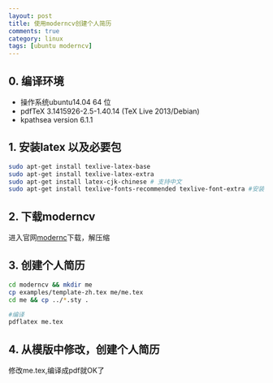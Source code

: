 ```yaml
---
layout: post
title: 使用moderncv创建个人简历
comments: true
category: linux
tags: [ubuntu moderncv]
---
```


## 0. 编译环境
* 操作系统ubuntu14.04 64 位
* pdfTeX 3.1415926-2.5-1.40.14 (TeX Live 2013/Debian)
* kpathsea version 6.1.1


## 1. 安装latex 以及必要包

```bash
sudo apt-get install texlive-latex-base
sudo apt-get install texlive-latex-extra
sudo apt-get install latex-cjk-chinese # 支持中文
sudo apt-get install texlive-fonts-recommended texlive-font-extra #安装字体
```

## 2. 下载moderncv

进入官网[modernc](http://www.ctan.org/tex-archive/macros/latex/contrib/moderncv/)下载，解压缩

## 3. 创建个人简历

```bash
cd moderncv && mkdir me
cp examples/template-zh.tex me/me.tex
cd me && cp ../*.sty .

#编译
pdflatex me.tex
```

## 4. 从模版中修改，创建个人简历

修改me.tex,编译成pdf就OK了
